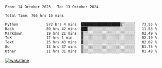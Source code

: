 <!--START_SECTION:waka-->

```txt
From: 14 October 2023 - To: 13 October 2024

Total Time: 766 hrs 16 mins

Python             572 hrs 4 mins  ██████████████████▒░░░░░░   73.55 %
Bash               89 hrs 42 mins  ███░░░░░░░░░░░░░░░░░░░░░░   11.53 %
Markdown           19 hrs 21 mins  ▓░░░░░░░░░░░░░░░░░░░░░░░░   02.49 %
TeX                17 hrs 1 min    ▓░░░░░░░░░░░░░░░░░░░░░░░░   02.19 %
Text               15 hrs 43 mins  ▓░░░░░░░░░░░░░░░░░░░░░░░░   02.02 %
Go                 13 hrs 37 mins  ▒░░░░░░░░░░░░░░░░░░░░░░░░   01.75 %
Other              11 hrs 31 mins  ▒░░░░░░░░░░░░░░░░░░░░░░░░   01.48 %
```

<!--END_SECTION:waka-->
[![wakatime](https://wakatime.com/badge/user/5f89a63a-5294-4958-ad30-2b3455e63f2a.svg)](https://wakatime.com/@5f89a63a-5294-4958-ad30-2b3455e63f2a)
